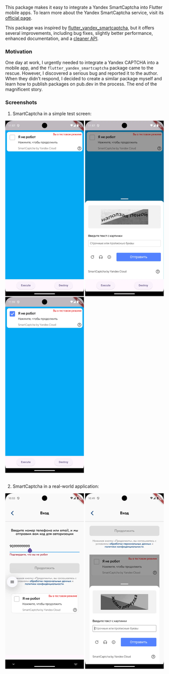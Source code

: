 This package makes it easy to integrate a Yandex SmartCaptcha into Flutter mobile apps. To learn more about the Yandex SmartCaptcha service, visit its [official page](https://yandex.cloud/en/services/smartcaptcha).

This package was inspired by [flutter_yandex_smartcaptcha](https://pub.dev/packages/flutter_yandex_smartcaptcha), but it offers several improvements, including bug fixes, slightly better performance, enhanced documentation, and a [cleaner API](https://pub.dev/documentation/yandex_smart_captcha/latest/yandex_smart_captcha).

### Motivation

One day at work, I urgently needed to integrate a Yandex CAPTCHA into a mobile app, and the `flutter_yandex_smartcaptcha` package came to the rescue. However, I discovered a serious bug and reported it to the author. When they didn’t respond, I decided to create a similar package myself and learn how to publish packages on pub.dev in the process. The end of the magnificent story.

### Screenshots

1. SmartCaptcha in a simple test screen:

<div>
  <img
    src="https://raw.githubusercontent.com/yom-ko/flutter_yandex_smart_captcha/refs/heads/main/assets/images/screen_1.webp"
    alt="The initial state of the Yandex SmartCaptcha container with the 'I’m not a robot' checkbox."
    width="250">
  <img
    src="https://raw.githubusercontent.com/yom-ko/flutter_yandex_smart_captcha/refs/heads/main/assets/images/screen_2.webp"
    alt="The initial state of the Yandex SmartCaptcha pop-up, featuring a challenge for the user to solve."
    width="250">
  <img
    src="https://raw.githubusercontent.com/yom-ko/flutter_yandex_smart_captcha/refs/heads/main/assets/images/screen_3.webp"
    alt="The state of the Yandex SmartCaptcha container with the 'I’m not a robot' box checked, after the user successfully solved the challenge."
    width="250">
</div><br/>

2. SmartCaptcha in a real-world application:

<div>
  <img
    src="https://raw.githubusercontent.com/yom-ko/flutter_yandex_smart_captcha/refs/heads/main/assets/images/screen_laz_1.webp"
    alt="The initial state of the Yandex SmartCaptcha container with the 'I’m not a robot' checkbox, as seen in a real-world application."
    width="250">
  <img
    src="https://raw.githubusercontent.com/yom-ko/flutter_yandex_smart_captcha/refs/heads/main/assets/images/screen_laz_2.webp"
    alt="The initial state of the Yandex SmartCaptcha pop-up, featuring a challenge for the user to solve in a real-world application."
    width="250">
</div>
